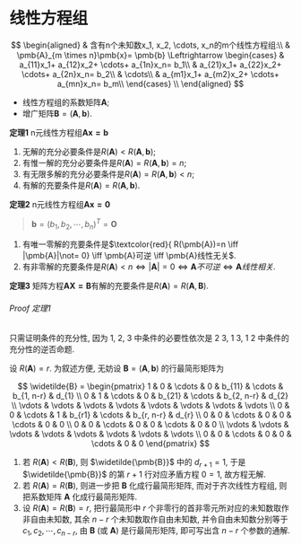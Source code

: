 # 线性方程组

$$
\begin{aligned}
	& 含有n个未知数x_1, x_2, \cdots, x_n的m个线性方程组:\\
	& \pmb{A}_{m \times n}\pmb{x}= \pmb{b} \Leftrightarrow
	\begin{cases}
		& a_{11}x_1+ a_{12}x_2+ \cdots+ a_{1n}x_n= b_1\\
		& a_{21}x_1+ a_{22}x_2+ \cdots+ a_{2n}x_n= b_2\\
		& \cdots\\
		& a_{m1}x_1+ a_{m2}x_2+ \cdots+ a_{mn}x_n= b_m\\
	\end{cases} \\
\end{aligned}
$$

- 线性方程组的系数矩阵$\pmb{A}$;
- 增广矩阵$\pmb{B}=(\pmb{A},\pmb{b})$.

**定理1** n元线性方程组$\pmb{Ax=b}$

1. 无解的充分必要条件是$R(\pmb{A})<R(\pmb{A},\pmb{b})$;
2. 有惟一解的充分必要条件是$R(\pmb{A})=R(\pmb{A},\pmb{b})=n$;
3. 有无限多解的充分必要条件是$R(\pmb{A})=R(\pmb{A},\pmb{b})<n$;
4. 有解的充要条件是$R(\pmb{A})=R(\pmb{A},\pmb{b})$.

**定理2** n元线性方程组$\pmb{Ax=0}$

> $\pmb{b}=(b_1, b_2, \cdots, b_n)^T= \pmb{O}$

1. 有唯一零解的充要条件是$\textcolor{red}{ R(\pmb{A})=n \iff |\pmb{A}|\not= 0} \iff  \pmb{A}可逆 \iff  \pmb{A}线性无关$.
2. 有非零解的充要条件是$R(\pmb{A})< n \iff |\pmb{A}|=0 \iff \pmb{A}不可逆 \iff \pmb{A}线性相关$.

**定理3**
矩阵方程$\pmb{AX=B}$有解的充要条件是$R(\pmb{A})=R(\pmb{A},\pmb{B})$.

###### Proof 定理1

只需证明条件的充分性, 因为 1, 2, 3 中条件的必要性依次是
2 3, 1 3, 1 2 中条件的充分性的逆否命题.

设 $R(\pmb{A}) = r$. 为叙述方便, 无妨设 $\pmb{B} = (\pmb{A}, \pmb{b})$ 的行最简形矩阵为

$$
\widetilde{B} =
\begin{pmatrix}
	1 & 0 & \cdots & 0 & b_{11} & \cdots & b_{1, n-r} & d_{1} \\
	0 & 1 & \cdots & 0 & b_{21} & \cdots & b_{2, n-r} & d_{2} \\
	\vdots & \vdots & \vdots & \vdots & \vdots & \vdots & \vdots & \vdots \\
	0 & 0 & \cdots & 1 & b_{r1} & \cdots & b_{r, n-r} & d_{r} \\
	0 & 0 & \cdots & 0 & 0 & \cdots & 0 & 0 \\
	0 & 0 & \cdots & 0 & 0 & \cdots & 0 & 0 \\
	\vdots & \vdots & \vdots & \vdots & \vdots & \vdots & \vdots & \vdots \\
	0 & 0 & \cdots & 0 & 0 & \cdots & 0 & 0
\end{pmatrix}
$$

1. 若 $R(\pmb{A}) < R(\pmb{B})$,
   则 $\widetilde{\pmb{B}}$ 中的 $d_{r+1} = 1$,
   于是 $\widetilde{\pmb{B}}$ 的第 $r+1$ 行对应矛盾方程 $0 = 1$,
   故方程无解.
2. 若 $R(\pmb{A}) = R(\pmb{B})$,
   则进一步把 $\pmb{B}$ 化成行最简形矩阵,
   而对于齐次线性方程组,
   则把系数矩阵 $\pmb{A}$ 化成行最简形矩阵.
3. 设 $R(\pmb{A}) = R(\pmb{B}) = r$,
   把行最简形中 $r$ 个非零行的首非零元所对应的未知数取作非自由未知数,
   其余 $n-r$ 个未知数取作自由未知数,
   并令自由未知数分别等于 $c_{1}, c_{2}, \cdots, c_{n-r}$,
   由 $\pmb{B}$ (或 $\pmb{A}$) 是行最简形矩阵, 即可写出含 $n-r$ 个参数的通解.
